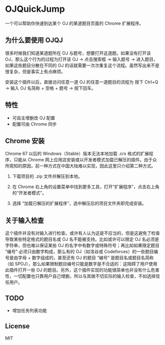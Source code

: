# OJQuickJump
一个可以帮助你快速到达某个 OJ 的某道题目页面的 Chrome 扩展程序。

## 为什么要使用 OJQJ
很多时候我们知道某道题所在 OJ 与题号，想要打开这道题。如果没有打开该 OJ，那么这个行为的过程为打开该 OJ -> 点击搜索框 -> 输入题号 -> 进入题目，如果这些题目分散在不同的 OJ 的话就需要一次次重复这个流程。虽然写出来不是很复杂，但是事实上有点麻烦。

安装这个插件以后，直接访问任意一道 OJ 的任意一道题目的流程为 按下 Ctrl+Q -> 输入 OJ 名简称 + 空格 + 题号 -> 按下回车。

## 特性
* 可自主增删改 OJ 配置
* 配置可由 Chrome 同步

## Chrome 安装
Chrome 67 以后的 Windows（Stable）版本无法本地加载 .crx 格式的扩展程序，只能从 Chrome 网上应用店安装或以开发者模式加载已解压的插件。由于众所周知的原因，前一种方式在中国大陆难以实现，因此这里只介绍第二种方式。

1. 下载项目的 .zip 文件并解压到本地。

2. 在 Chrome 右上角的设置菜单中找到更多工具，打开“扩展程序”，点击右上角的“开发者模式”。

3. 选择 “加载已解压的扩展程序”，选中解压后的项目文件夹即完成安装。

## 关于输入检查
这个插件并没有对输入进行检查。或许有人认为这是不应当的，但是这避免了检查导致某些特定格式的题目名或 OJ 名不能被支持。比如或许可以限定 OJ 名必须是字符串，但也难以保证某些 OJ 的名字中有数字或特殊符号；再比如如果限定题目 “编号” 必须只由数字构成，那么有的 OJ（如洛谷或 Codeforces）的一些题目编号是由字母 + 数字组成的，甚至还有 OJ 的题目 “编号” 是题目名或题目名简称（如 SPOJ），那么如果限制题目编号只能是数字是不合适的：这阻碍了用户使用此插件打开一些 OJ 的题目。另外，这个插件实现的功能很简单也并没有什么危害性，一切配置也只靠用户自己增删，所以与其做不切实际的输入检查，不如选择信任用户。

## TODO
* 增加任务列表功能

## License
MIT